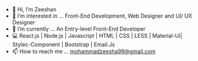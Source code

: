 - 👋 Hi, I’m Zeeshan 
- 👀 I’m interested in ... Front-End Development, Web Designer and UI/ UX Designer
- 🌱 I’m currently ... An Entry-level Front-End Developer
- 💻 React.js | Node.js | Javascript | HTML | CSS | LESS | Material-Ui| Stylec-Component | Bootstrap | Email.Js
- 📫 How to reach me ... mohammadzeesha99@gmail.com

<!---
MohammadZeeshanQ/MohammadZeeshanQ is a ✨ special ✨ repository because its `README.md` (this file) appears on your GitHub profile.
You can click the Preview link to take a look at your changes.
--->
